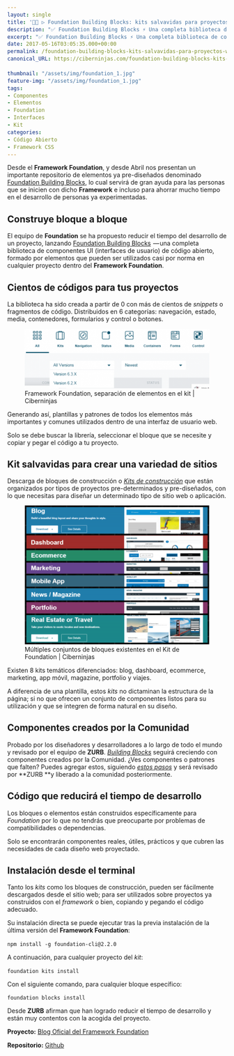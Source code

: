 ```yaml
---
layout: single
title: '👨‍💻 ▷ Foundation Building Blocks: kits salvavidas para proyectos web'
description: "✅ Foundation Building Blocks ⚡️ Una completa biblioteca de componentes con la que generar interfaces de usuario de código abierto con el Framework Foundation"
excerpt: "✅ Foundation Building Blocks ⚡️ Una completa biblioteca de componentes con la que generar interfaces de usuario de código abierto con el Framework Foundation"
date: 2017-05-16T03:05:35.000+00:00
permalink: /foundation-building-blocks-kits-salvavidas-para-proyectos-web/
canonical_URL: https://ciberninjas.com/foundation-building-blocks-kits-salvavidas-para-proyectos-web/

thumbnail: "/assets/img/foundation_1.jpg"
feature-img: "/assets/img/foundation_1.jpg"
tags:
- Componentes
- Elementos
- Foundation
- Interfaces
- Kit
categories:
- Código Abierto
- Framework CSS
---
```


Desde el **Framework Foundation**, y desde Abril nos presentan un importante repositorio de elementos ya pre-diseñados denominado [Foundation Building Blocks](https://kutt.it/foundationuso), lo cual servirá de gran ayuda para las personas que se inicien con dicho **Framework** e incluso para ahorrar mucho tiempo en el desarrollo de personas ya experimentadas.

## Construye bloque a bloque

El equipo de **Foundation** se ha propuesto reducir el tiempo del desarrollo de un proyecto, lanzando [Foundation Building Blocks](   https://kutt.it/foundationblocks)  — una completa biblioteca de componentes UI (interfaces de usuario) de código abierto, formado por elementos que pueden ser utilizados casi por norma en cualquier proyecto dentro del **Framework Foundation**.

## Cientos de códigos para tus proyectos

La biblioteca ha sido creada a partir de 0 con más de cientos de _snippets_ o fragmentos de código. Distribuidos en 6 categorías: navegación, estado, media, contenedores, formularios y control o botones.

<figure>
    <a href="/assets/img/foundation-separacion-elementos.png" class="image-popup"><img src="/assets/img/foundation-separacion-elementos.png"></a>
    <figcaption>Framework Foundation, separación de elementos en el kit | Ciberninjas</figcaption>
</figure>

Generando así, plantillas y patrones de todos los elementos más importantes y comunes utilizados dentro de una interfaz de usuario web.

Solo se debe buscar la librería, seleccionar el bloque que se necesite y copiar y pegar el código a tu proyecto.

## Kit salvavidas para crear una variedad de sitios

Descarga de bloques de construcción o [_Kits de construcción_](https://kutt.it/foundationkits) que están organizados por tipos de proyectos pre-determinados y pre-diseñados, con lo que necesitas para diseñar un determinado tipo de sitio web o aplicación.

<figure>
    <a href="/assets/img/multiples-bloques.png" class="image-popup"><img src="/assets/img/multiples-bloques.png"></a>
    <figcaption>Múltiples conjuntos de bloques existentes en el Kit de Foundation | Ciberninjas</figcaption>
</figure>

Existen 8 kits temáticos diferenciados: blog, dashboard, ecommerce, marketing, app móvil, magazine, portfolio y viajes.

A diferencia de una plantilla, estos _kits_ no dictaminan la estructura de la página; si no que ofrecen un conjunto de componentes listos para su utilización y que se integren de forma natural en su diseño.

## Componentes creados por la Comunidad

Probado por los diseñadores y desarrolladores a lo largo de todo el mundo y revisado por el equipo de **ZURB**. [_Building Blocks_](https://kutt.it/foundationblocks) seguirá creciendo con componentes creados por la Comunidad. ¿Ves componentes o patrones que falten? Puedes agregar estos, siguiendo [_estos pasos_](https://kutt.it/foundationuso) y será revisado por **ZURB **y liberado a la comunidad posteriormente.

## Código que reducirá el tiempo de desarrollo

Los bloques o elementos están construidos específicamente para _Foundation_ por lo que no tendrás que preocuparte por problemas de compatibilidades o dependencias.

Solo se encontrarán componentes reales, útiles, prácticos y que cubren las necesidades de cada diseño web proyectado.

## Instalación desde el terminal

Tanto los _kits_ como los bloques de construcción, pueden ser fácilmente descargados desde el sitio web; para ser utilizados sobre proyectos ya construidos con el _framework_ o bien, copiando y pegando el código adecuado.

Su instalación directa se puede ejecutar tras la previa instalación de la última versión del **Framework Foundation**:

`npm install -g foundation-cli@2.2.0`

A continuación, para cualquier proyecto del _kit_:

`foundation kits install`

Con el siguiente comando, para cualquier bloque específico:

```
foundation blocks install
```

Desde **ZURB** afirman que han logrado reducir el tiempo de desarrollo y están muy contentos con la acogida del proyecto.

**Proyecto:** [Blog Oficial del Framework Foundation](https://kutt.it/foundationblocks "Enlace a la Blog Oficial del Framework Foundation")

**Repositorio:** [Github](https://kutt.it/foundationgithub "Enlace a la Página Web Oficial del Repositorio de Github del Framework Foundation")